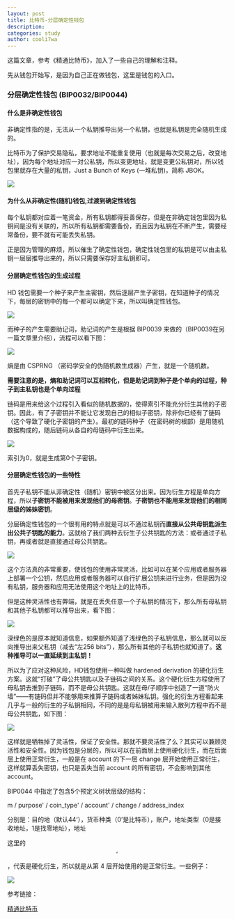 ```yaml
---
layout: post
title: 比特币-分层确定性钱包
description:
categories: study
author: cooli7wa
---
```

这篇文章，参考《精通比特币》，加入了一些自己的理解和注释。

先从钱包开始写，是因为自己正在做钱包，这里是钱包的入口。

### 分层确定性钱包 (BIP0032/BIP0044)

#### 什么是非确定性钱包

非确定性指的是，无法从一个私钥推导出另一个私钥，也就是私钥是完全随机生成的。

比特币为了保护交易隐私，要求地址不能重复使用（也就是每次交易之后，改变地址），因为每个地址对应一对公私钥，所以变更地址，就是变更公私钥对，所以钱包里就存在大量的私钥，Just a Bunch of Keys (一堆私钥)，简称 JBOK。

![]({{site.baseurl}}/images/md/hd_0.png)

#### 为什么从非确定性(随机)钱包,过渡到确定性钱包

每个私钥都对应着一笔资金，所有私钥都得妥善保存，但是在非确定钱包里因为私钥间是没有关联的，所以所有私钥都需要备份，而且因为私钥在不断产生，需要经常备份，要不就有可能丢失私钥。

正是因为管理的麻烦，所以催生了确定性钱包，确定性钱包里的私钥是可以由主私钥一层层推导出来的，所以只需要保存好主私钥即可。

#### 分层确定性钱包的生成过程

HD 钱包需要一个种子来产生主密钥，然后逐层产生子密钥，在知道种子的情况下，每层的密钥中的每一个都可以确定下来，所以叫确定性钱包。

![]({{site.baseurl}}/images/md/hd_1.png)

而种子的产生需要助记词，助记词的产生是根据 BIP0039 来做的（BIP0039在另一篇文章里介绍），流程可以看下图：

![]({{site.baseurl}}/images/md/hd_2.png)

熵是由 CSPRNG （密码学安全的伪随机数生成器）产生，就是一个随机数。

**需要注意的是，熵和助记词可以互相转化，但是助记词到种子是个单向的过程，种子到主私钥也是个单向过程**

链码是用来给这个过程引入看似的随机数据的，使得索引不能充分衍生其他的子密钥。因此，有了子密钥并不能让它发现自己的相似子密钥，除非你已经有了链码（这个导致了硬化子密钥的产生）。最初的链码种子（在密码树的根部）是用随机数据构成的，随后链码从各自的母链码中衍生出来。

![]({{site.baseurl}}/images/md/hd_3.png)

索引为0，就是生成第0个子密钥。

#### 分层确定性钱包的一些特性

首先子私钥不能从非确定性（随机）密钥中被区分出来。因为衍生方程是单向方程，所以**子密钥不能被用来发现他们的母密钥**。**子密钥也不能用来发现他们的相同层级的姊妹密钥**。

分层确定性钱包的一个很有用的特点就是可以不通过私钥而**直接从公共母钥匙派生出公共子钥匙的能力**。这就给了我们两种去衍生子公共钥匙的方法：或者通过子私钥，再或者就是直接通过母公共钥匙。

![]({{site.baseurl}}/images/md/hd_4.png)

这个方法真的非常重要，使钱包的使用非常灵活，比如可以在某个应用或者服务器上部署一个公钥，然后应用或者服务器可以自行扩展公钥来进行业务，但是因为没有私钥，服务器和应用无法使用这个地址上的比特币。

但是这种灵活性也有弊端，就是在丢失任意一个子私钥的情况下，那么所有母私钥和其他子私钥都可以推导出来，看下图：

![]({{site.baseurl}}/images/md/hd_5.png)

深绿色的是原本就知道信息，如果额外知道了浅绿色的子私钥信息，那么就可以反向推导出来父私钥（减去“左256 bits”），那么所有其他的子私钥也就知道了。**这种推导可以一直延续到主私钥！**

所以为了应对这种风险，HD钱包使用一种叫做 hardened derivation 的硬化衍生方案。这就“打破”了母公共钥匙以及子链码之间的关系。这个硬化衍生方程使用了母私钥去推到子链码，而不是母公共钥匙。这就在母/子顺序中创造了一道“防火墙”——有链码但并不能够用来推算子链码或者姊妹私钥。强化的衍生方程看起来几乎与一般的衍生的子私钥相同，不同的是是母私钥被用来输入散列方程中而不是母公共钥匙，如下图：

![]({{site.baseurl}}/images/md/hd_6.png)

这样就是牺牲掉了灵活性，保证了安全性。那就不要灵活性了么？其实可以兼顾灵活性和安全性。因为钱包是分层的，所以可以在前面层上使用硬化衍生，而在后面层上使用正常衍生，一般是在 account 的下一层 change 层开始使用正常衍生，这样就算丢失密钥，也只是丢失当前 account 的所有密钥，不会影响到其他 account。

BIP0044 中指定了包含5个预定义树状层级的结构：

m / purpose' / coin_type' / account' / change / address_index

分别是：目的地（默认44‘），货币种类（0’是比特币），账户，地址类型（0是接收地址，1是找零地址），地址

这里的$$'$$，代表是硬化衍生，所以就是从第 4 层开始使用的是正常衍生。一些例子：

![]({{site.baseurl}}/images/md/hd_7.png)



参考链接：

[精通比特币](http://book.8btc.com/books/1/master_bitcoin/_book/4/4.html)

<script type="text/javascript" src="https://cdn.mathjax.org/mathjax/latest/MathJax.js?config=default"></script>
